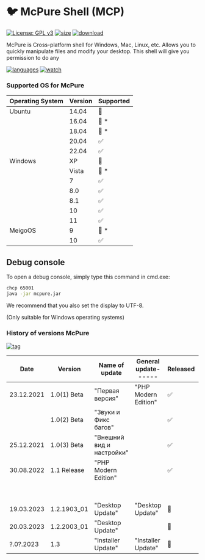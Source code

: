 # :bird: McPure Shell (MCP)

[![License: GPL v3](https://img.shields.io/github/license/pterodactyl-installer/pterodactyl-installer)](LICENSE)
[![size](https://4.vercel.app/static/size/555/6.22MB/b36d41?icon=size)](src/Badge.php/)
[![download](https://4.vercel.app/static/download/555/73/a4a61d?icon=download)](../../)

McPure is Cross-platform shell for Windows, Mac, Linux, etc. Allows you to quickly manipulate files and modify your desktop. This shell will give you permission to do any

[![languages](https://4.vercel.app/static/language/555/php/007EC6?icon=language)](../../search?l=php)
[![watch](https://4.vercel.app/static/watch/555/18K/28a745?icon=watch)](../../watchers)

### Supported OS for McPure

| Operating System | Version | Supported          |
| ---------------- | ------- | ------------------ |
| Ubuntu           | 14.04   | :red_circle:       |
|                  | 16.04   | :red_circle: \*    |
|                  | 18.04   | :red_circle: \*    |
|                  | 20.04   | :white_check_mark: |
|                  | 22.04   | :white_check_mark: |
| Windows          | XP      | :red_circle:       |
|                  | Vista   | :red_circle: \*    |
|                  | 7       | :white_check_mark: |
|                  | 8.0     | :white_check_mark: |
|                  | 8.1     | :white_check_mark: |
|                  | 10      | :white_check_mark: |
|                  | 11      | :white_check_mark: |
| MeigoOS          | 9       | :red_circle: \*    |
|                  | 10      | :white_check_mark: |

## Debug console

To open a debug console, simply type this command in cmd.exe:

```bash
chcp 65001
java -jar mcpure.jar
```
We recommend that you also set the display to UTF-8.

(Only suitable for Windows operating systems)

### History of versions McPure

[![tag](https://4.vercel.app/static/tag/555/V1.2.2003_01/84bf96?icon=tag)](../../releases)

| Date             | Version        | Name of update            | General update------ | Released           | Size of the update |
| ---------------- | -------------- | ------------------------- | -------------------- | ------------------ | ------------------ |
| 23.12.2021       | 1.0(1) Beta    | "Первая версия"           | "PHP Modern Edition" | :white_check_mark: | 106MB              |
|                  | 1.0(2) Beta    | "Звуки и Фикс багов"      |                      | :white_check_mark: | 107MB              |
| 25.12.2021       | 1.0(3) Beta    | "Внешний вид и настройки" |                      | :white_check_mark: | 156MB              |
| 30.08.2022       | 1.1 Release    | "PHP Modern Edition"      |                      | :white_check_mark: | 6,22MB (installer) |
|                  |                |                           |                      |                    | ~175 MB (shell)    |
| 19.03.2023       | 1.2.1903_01    | "Desktop Update"          | "Desktop Update"     | :red_circle:       | ~150MB             |
| 20.03.2023       | 1.2.2003_01    | "Desktop Update"          |                      | :red_circle:       | ~150MB             |
| ?.0?.2023        | 1.3            | "Installer Update"        | "Installer Update"   | :red_circle:       | ~200MB             |

